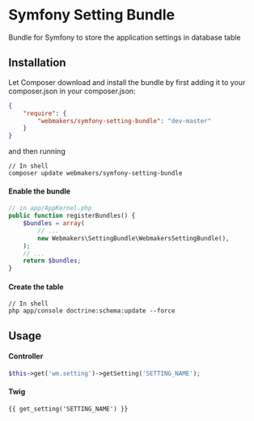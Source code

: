 Symfony Setting Bundle
======================

Bundle for Symfony to store the application settings in database table

## Installation

Let Composer download and install the bundle by first adding it to your composer.json
in your composer.json:

```json
{
    "require": {
        "webmakers/symfony-setting-bundle": "dev-master"
    }
}
```
and then running 
```shell
// In shell
composer update webmakers/symfony-setting-bundle
```

#### Enable the bundle
```php
// in app/AppKernel.php
public function registerBundles() {
    $bundles = array(
        // ...
        new Webmakers\SettingBundle\WebmakersSettingBundle(),
    );
    // ...
    return $bundles;
}
```

#### Create the table
```shell
// In shell
php app/console doctrine:schema:update --force
```

## Usage

#### Controller
```php
$this->get('wm.setting')->getSetting('SETTING_NAME');
```

#### Twig
```twig
{{ get_setting('SETTING_NAME') }}
```
